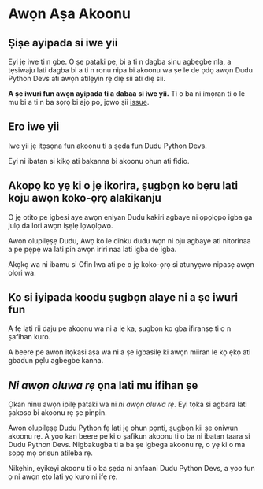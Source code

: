 # Awọn Aṣa Akoonu

## Ṣiṣe ayipada si iwe yii

Eyi jẹ iwe ti n gbe. O ṣe pataki pe, bi a ti n dagba sinu agbegbe nla, a tẹsiwaju lati dagba bi a ti n ronu nipa bi akoonu wa ṣe le de ọdọ awọn Dudu Python Devs ati awọn atilẹyin rẹ diẹ sii ati diẹ sii.

**A ṣe iwuri fun awọn ayipada ti a dabaa si iwe yii.** Ti o ba ni imọran ti o le mu bi a ti n ba sọrọ bi ajọ pọ, jọwọ ṣii 
[issue](https://github.com/BlackPythonDevs/.maintainers/issues/new).

## Ero iwe yii

Iwe yii jẹ itọsọna fun akoonu ti a ṣẹda fun Dudu Python Devs.

Eyi ni ibatan si kikọ ati bakanna bi akoonu ohun ati fidio.

## Akopọ ko yẹ ki o jẹ ikorira, ṣugbọn ko bẹru lati koju awọn koko-ọrọ alakikanju

O jẹ otito pe igbesi aye awọn eniyan Dudu kakiri agbaye ni ọpọlọpọ igba ga julọ da lori awọn iṣẹlẹ lọwọlọwọ.

Awọn olupilẹṣẹ Dudu, Awọ ko le dinku dudu wọn ni oju agbaye ati nitorinaa a pe pẹpẹ wa lati pin awọn iriri naa lati igba de igba.

Akọkọ wa ni ibamu si Ofin Iwa ati pe o jẹ koko-ọrọ si atunyẹwo nipasẹ awọn olori wa.

## Ko si iyipada koodu ṣugbọn alaye ni a ṣe iwuri fun

A fẹ lati rii daju pe akoonu wa ni a le ka, ṣugbọn ko gba ifiranṣẹ ti o n ṣafihan kuro.

A beere pe awọn itọkasi aṣa wa ni a ṣe igbasilẹ ki awọn miiran le kọ ẹkọ ati gbadun pẹlu agbegbe kanna.

## _Ni awọn oluwa rẹ_ ọna lati mu ifihan ṣe

Ọkan ninu awọn ipilẹ pataki wa ni _ni awọn oluwa rẹ_. Eyi tọka si agbara lati ṣakoso bi akoonu rẹ ṣe pinpin.

Awọn olupilẹṣẹ Dudu Python fẹ lati jẹ ohun pọnti, ṣugbọn kii ṣe oniwun akoonu rẹ. A yoo kan beere pe ki o ṣafikun akoonu ti o ba ni ibatan taara si Dudu Python Devs. Nigbakugba ti a ba ṣe igbega akoonu rẹ, o yẹ ki o ma sopọ mọ orisun atilẹba rẹ.

Nikẹhin, eyikeyi akoonu ti o ba ṣẹda ni anfaani Dudu Python Devs, a yoo fun ọ ni awọn ẹtọ lati yọ kuro ni ifẹ rẹ.